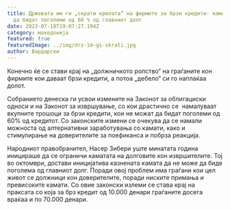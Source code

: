 ```yaml
---
title: Државата им ги „скрати крилата“ на фирмите за брзи кредити- каматите нема
  да бидат поголеми од 60 % од главниот долг
date: 2023-07-18T19:07:27.194Z
category: македонија
featured: true
featuredImage: ../img/drz-im-gi-skrati.jpg
author: Вардарски
---
```

<!--StartFragment-->

Конечно ќе се стави крај на „должничкото ропство“ на граѓаните кон фирмите кои даваат брзи кредити, а потоа „дебело“ си го наплаќаа долот.



<!--EndFragment-->

<!--StartFragment-->

Собранието денеска ги усвои измените на Законот за облигациски односи и на Законот за извршување, со кои драстично се  намалуваат вкупните трошоци за брзи кредити, кои не можат да бидат поголеми од 60% од кредитот. Со законските измени се очекува да се намали можноста од алтернативни заработувања со камати, како и стимулирање на доверителите за поефиканса и побрза реакција.

Народниот правобранител, Насер Зибери уште минатата година иницираше да се ограничи каматата на долговите кон извршителите. Тој во октомври, достави иницијатива казнената камата да не може да биде поголема од главниот долг. Поради овој проблем има граѓани кои цел живот се должници кон доверителите, поради ниските примања и превисоките камати. Со овие законски излеми се става крај на праксата со која за брз кредит од 10.000 денари граѓаните досега враќаа и по 70.000 денари.

<!--EndFragment-->